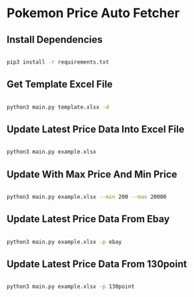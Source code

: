 # Pokemon Price Auto Fetcher


## Install Dependencies

```bash

pip3 install -r requirements.txt

```

## Get Template Excel File

```bash

python3 main.py template.xlsx -d

```

## Update Latest Price Data Into Excel File

```bash

python3 main.py example.xlsx

```

## Update With Max Price And Min Price 

```bash

python3 main.py example.xlsx --min 200 --max 20000

```

## Update Latest Price Data From Ebay

```bash

python3 main.py example.xlsx -p ebay

```

## Update Latest Price Data From 130point

```bash

python3 main.py example.xlsx -p 130point

```